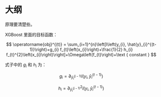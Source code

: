 # 大纲

原理要清楚些。

XGBoost 里面的目标函数：

<center>

$$
\operatorname{obj}^{(t)} = \sum_{i=1}^{n}\left[l\left(y_{i}, \hat{y}_{i}^{(t-1)}\right)+g_{i} f_{t}\left(x_{i}\right)+\frac{1}{2} h_{i} f_{t}^{2}\left(x_{i}\right)\right]+\Omega\left(f_{t}\right)+\text { constant }
$$

</center>

式子中的 $g_{i}$ 和 $h_{i}$ 为：

$$
g_{i}=\partial_{\hat{y}_{i}^{(j-1)}} l\left(y_{i}, \hat{y}_{i}^{(t-1)}\right)
$$


$$
h_{i}=\partial_{\hat{y}_{i}^{(j-1)}}^{2} l\left(y_{i}, \hat{y}_{i}^{(t-1)}\right)
$$